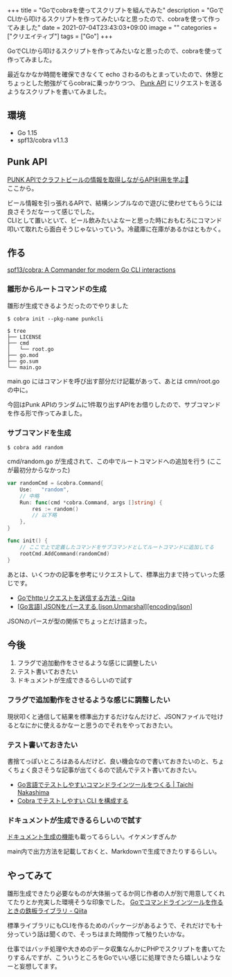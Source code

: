+++
title = "Goでcobraを使ってスクリプトを組んでみた"
description = "GoでCLIから叩けるスクリプトを作ってみたいなと思ったので、cobraを使って作ってみました"
date = 2021-07-04T23:43:03+09:00
image = ""
categories = ["クリエイティブ"]
tags = ["Go"]
+++


GoでCLIから叩けるスクリプトを作ってみたいなと思ったので、cobraを使って作ってみました。

最近なかなか時間を確保できなくて echo さわるのもとまっていたので、休憩とちょっとした勉強がてらcobraに乗っかりつつ、 [Punk API](https://punkapi.com/) にリクエストを送るようなスクリプトを書いてみました。

## 環境

- Go 1.15
- spf13/cobra v1.1.3

## Punk API

[PUNK APIでクラフトビールの情報を取得しながらAPI利用を学ぶ🍻](https://zenn.dev/n0bisuke/articles/02-punkapi-node-api-learn)  
ここから。

ビール情報を引っ張れるAPIで、結構シンプルなので遊びに使わせてもらうには良さそうだなーって感じでした。  
CLIとして置いといて、ビール飲みたいよなーと思った時におもむろにコマンド叩いて取れたら面白そうじゃないっていう。冷蔵庫に在庫があるかはともかく。

## 作る

[spf13/cobra: A Commander for modern Go CLI interactions](https://github.com/spf13/cobra)

### 雛形からルートコマンドの生成

雛形が生成できるようだったのでやりました

```
$ cobra init --pkg-name punkcli

$ tree
├── LICENSE
├── cmd
│   └── root.go
├── go.mod
├── go.sum
└── main.go
```

main.go にはコマンドを呼び出す部分だけ記載があって、あとは cmn/root.go の中に。

今回はPunk APIのランダムに1件取り出すAPIをお借りしたので、サブコマンドを作る形で作ってみました。

### サブコマンドを生成

```
$ cobra add random
```

cmd/random.go が生成されて、この中でルートコマンドへの追加を行う (ここが最初分からなかった)

``` go
var randomCmd = &cobra.Command{
	Use:   "random",
    // 中略
	Run: func(cmd *cobra.Command, args []string) {
		res := random()
        // 以下略
	},
}

func init() {
    // ここで上で定義したコマンドをサブコマンドとしてルートコマンドに追加してる
	rootCmd.AddCommand(randomCmd)
}
```

あとは、いくつかの記事を参考にリクエストして、標準出力まで持っていった感じです。

- [Goでhttpリクエストを送信する方法 - Qiita](https://qiita.com/taizo/items/c397dbfed7215969b0a5)
- [[Go言語] JSONをパースする [json.Unmarshal][encoding/json]](https://noumenon-th.net/programming/2019/09/06/json-unmarshal/)

JSONのパースが型の関係でちょっとだけ詰まった。

## 今後

1. フラグで追加動作をさせるような感じに調整したい
2. テスト書いておきたい
3. ドキュメントが生成できるらしいので試す


### フラグで追加動作をさせるような感じに調整したい

現状叩くと通信して結果を標準出力するだけなんだけど、JSONファイルで吐けるとなにかに使えるかなーと思うのでそれをやっておきたい。



### テスト書いておきたい

書捨てっぽいところはあるんだけど、良い機会なので書いておきたいのと、ちょくちょく良さそうな記事が出てくるので読んでテスト書いておきたい。

- [Go言語でテストしやすいコマンドラインツールをつくる | Taichi Nakashima](https://deeeet.com/writing/2014/12/18/golang-cli-test/)
- [Cobra でテストしやすい CLI を構成する](https://zenn.dev/spiegel/articles/20201018-cli-with-cobra-and-golang)



### ドキュメントが生成できるらしいので試す

[ドキュメント生成の機能](https://github.com/spf13/cobra/blob/master/doc/README.md#documentation-generation)も載ってるらしい。イケメンすぎんか

main内で出力方法を記載しておくと、Markdownで生成できたりするらしい。


## やってみて
雛形生成できたり必要なものが大体揃ってるか同じ作者の人が別で用意してくれてたりとか充実した環境そうな印象でした。
[Goでコマンドラインツールを作るときの鉄板ライブラリ - Qiita](https://qiita.com/nasum/items/f1911894802a2b92dc9e)

標準ライブラリにもCLIを作るためのパッケージがあるようで、それだけでも十分っていう話は聞くので、そっちはまた時間作って触りたいかな。

仕事ではバッチ処理や大きめのデータ収集なんかにPHPでスクリプトを書いてたりするんですが、こういうところをGoでいい感じに処理できたら嬉しいようなーと妄想してます。
